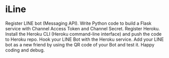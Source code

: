 # iLine
Register LINE bot (Messaging API).
Write Python code to build a Flask service with Channel Access Token and Channel Secret.
Register Heroku.
Install the Heroku CLI (Heroku command-line interface) and push the code to Heroku repo.
Hook your LINE Bot with the Heroku service.
Add your LINE bot as a new friend by using the QR code of your Bot and test it.
Happy coding and debug.
